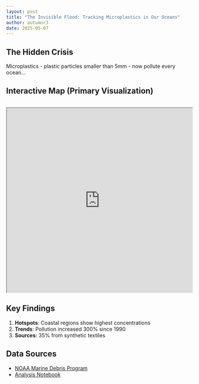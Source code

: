 ```yaml
---
layout: post
title: "The Invisible Flood: Tracking Microplastics in Our Oceans"
author: autumnr3
date: 2025-05-07
---
```


## The Hidden Crisis

Microplastics - plastic particles smaller than 5mm - now pollute every ocean...

## Interactive Map (Primary Visualization)

<div id="map" style="height:500px; margin:2rem 0">
  <!-- Embed from Datawrapper/Plotly or add JS -->
  <iframe src="https://datawrapper.dwcdn.net/ABC123/" width="100%" height="100%"></iframe>
</div>

## Key Findings

1. **Hotspots**: Coastal regions show highest concentrations
2. **Trends**: Pollution increased 300% since 1990
3. **Sources**: 35% from synthetic textiles

## Data Sources
- [NOAA Marine Debris Program](https://marinedebris.noaa.gov)
- [Analysis Notebook](/notebooks/analysis.ipynb)
